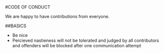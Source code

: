 #CODE OF CONDUCT

We are happy to have contributions from everyone. 

##BASICS
* Be nice
* Percieved nastieness will not be tolerated and judged by all contributors and offenders will be blocked after one communication attempt
